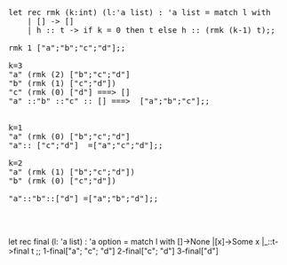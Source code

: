 <pre>

let rec rmk (k:int) (l:'a list) : 'a list = match l with
    | [] -> []
    | h :: t -> if k = 0 then t else h :: (rmk (k-1) t);;
         
rmk 1 ["a";"b";"c";"d"];;

k=3
"a" (rmk (2) ["b";"c";"d"]
"b" (rmk (1) ["c";"d"])
"c" (rmk (0) ["d"] ===> []
"a" ::"b" ::"c" :: [] ===>  ["a";"b";"c"];;


k=1
"a" (rmk (0) ["b";"c";"d"]
"a":: ["c";"d"]  =["a";"c";"d"];;

k=2
"a" (rmk (1) ["b";"c";"d"])
"b" (rmk (0) ["c";"d"])

"a"::"b"::["d"] =["a";"b";"d"];;

</pre>
<br>

let rec final (l: 'a list) : 'a option = 
		match l with 
		[]->None
		|[x]->Some x
		|_::t->final t
	;;
1-final["a"; "c"; "d"]
2-final["c"; "d"]
3-final["d"]

<br>
